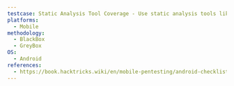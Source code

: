 ```yaml
---
testcase: Static Analysis Tool Coverage - Use static analysis tools like MobSF, QARK, JADX, or APKTool to confirm and supplement manual findings
platforms: 
  - Mobile
methodology: 
  - BlackBox
  - GreyBox
OS:
  - Android
references:
  - https://book.hacktricks.wiki/en/mobile-pentesting/android-checklist.html
---
```

